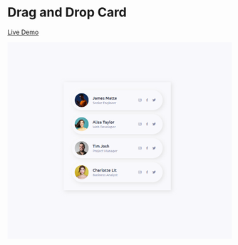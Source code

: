 # Drag and Drop Card

[Live Demo](https://hasithaprageeth.github.io/drag-and-drop-card/)

![Drag and Drop Card ](./assets/screenshot.png)